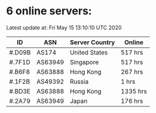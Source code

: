 # 6 online servers:

Latest update at: Fri May 15 13:10:10 UTC 2020

| ID | ASN | Server Country | Online |
| -- | --- | -------------- | ------ |
| #.D09B | AS174 | United States | 517 hrs |
| #.7F1D | AS63949 | Singapore | 517 hrs |
| #.B6F8 | AS63888 | Hong Kong | 267 hrs |
| #.1F2B | AS49392 | Russia | 1 hrs |
| #.BD3E | AS63888 | Hong Kong | 1335 hrs |
| #.2A79 | AS63949 | Japan | 176 hrs |


